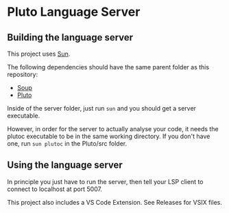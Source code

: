 # Pluto Language Server

## Building the language server

This project uses [Sun](https://github.com/calamity-inc/Sun).

The following dependencies should have the same parent folder as this repository:

- [Soup](https://github.com/calamity-inc/Soup)
- [Pluto](https://github.com/well-in-that-case/Pluto)

Inside of the server folder, just run `sun` and you should get a server executable.

However, in order for the server to actually analyse your code, it needs the plutoc executable to be in the same working directory. If you don't have one, run `sun plutoc` in the Pluto/src folder.

## Using the language server

In principle you just have to run the server, then tell your LSP client to connect to localhost at port 5007.

This project also includes a VS Code Extension. See Releases for VSIX files.
